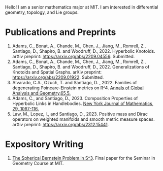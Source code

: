 
Hello! I am a senior mathematics major at MIT. I am interested in differential geometry, topology, and Lie groups.

# Publications and Preprints

1. Adams, C., Bonat, A., Chande, M., Chen, J., Jiang, M., Romrell, Z., Santiago, D., Shapiro, B. and Woodruff, D., 2022. Hyperbolic Knotoids. arXiv preprint: <https://arxiv.org/abs/2209.04556>. Submitted.
2. Adams, C., Bonat, A., Chande, M., Chen, J., Jiang, M., Romrell, Z., Santiago, D., Shapiro, B. and Woodruff, D., 2022. Generalizations of Knotoids and Spatial Graphs. arXiv preprint: <https://arxiv.org/abs/2209.01922>. Submitted.
3. Alvarado, C.A., Ozuch, T. and Santiago, D. , 2022. Families of degenerating Poincare-Einstein metrics on R^4. [Annals of Global Analysis and Geometry,65,5.](https://link.springer.com/article/10.1007/s10455-023-09923-y)
4. Adams, C., and Santiago, D., 2023. Composition Properties of Hyperbolic Links in Handlebodies. [New York Journal of Mathematics, 29, 1097-116.](https://nyjm.albany.edu/j/2023/29-44.html)
5. Law, M., Lopez, I., and Santiago, D., 2023. Positive mass and Dirac operators on weighted manifolds and smooth metric measure spaces. arXiv preprint: <https://arxiv.org/abs/2312.15441>.

# Expository Writing

1. [The Spherical Bernstein Problem in S^3](https://dasantiag.github.io/public/Daniel_Santiago_Final_Project_18_994_2.pdf). Final paper for the Seminar in Geometry Course at MIT.
